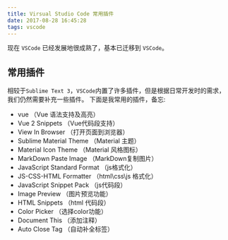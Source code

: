 ```yaml
---
title: Virsual Studio Code 常用插件
date: 2017-08-28 16:45:28
tags: vscode
---
```

现在 `VSCode` 已经发展地很成熟了，基本已迁移到 `VSCode`。

<!---- more ---->  
## <strong>常用插件</strong>
相较于`Sublime Text 3`，`VSCode`内置了许多插件，但是根据日常开发时的需求，我们仍然需要补充一些插件。
下面是我常用的插件，备忘:

* vue （Vue 语法支持及高亮）
* Vue 2 Snippets （Vue代码段支持）
* View In Browser （打开页面到浏览器）
* Sublime Material Theme （Material 主题）
* Material Icon Theme （Material 风格图标）
* MarkDown Paste Image （MarkDown复制图片）
* JavaScript Standard Format （js格式化）
* JS-CSS-HTML Formatter （html\css\js 格式化）
* JavaScript Snippet Pack （js代码段）
* Image Preview （图片预览功能）
* HTML Snippets （html 代码段）
* Color Picker （选择color功能）
* Document This （添加注释）
* Auto Close Tag （自动补全标签）


